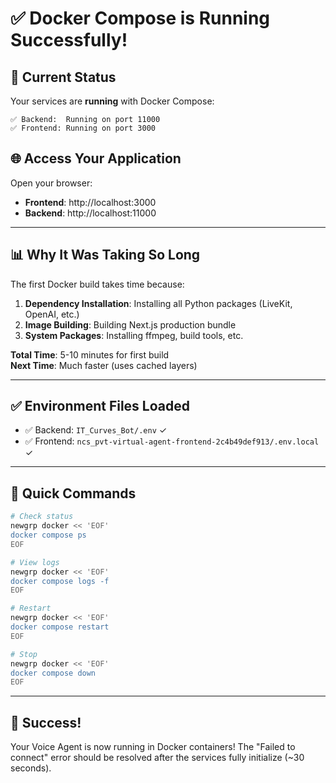 # ✅ Docker Compose is Running Successfully!

## 🎯 Current Status

Your services are **running** with Docker Compose:

```
✅ Backend:  Running on port 11000
✅ Frontend: Running on port 3000
```

## 🌐 Access Your Application

Open your browser:
- **Frontend**: http://localhost:3000
- **Backend**: http://localhost:11000

---

## 📊 Why It Was Taking So Long

The first Docker build takes time because:

1. **Dependency Installation**: Installing all Python packages (LiveKit, OpenAI, etc.)
2. **Image Building**: Building Next.js production bundle
3. **System Packages**: Installing ffmpeg, build tools, etc.

**Total Time**: 5-10 minutes for first build  
**Next Time**: Much faster (uses cached layers)

---

## ✅ Environment Files Loaded

- ✅ Backend: `IT_Curves_Bot/.env` ✓
- ✅ Frontend: `ncs_pvt-virtual-agent-frontend-2c4b49def913/.env.local` ✓

---

## 📝 Quick Commands

```bash
# Check status
newgrp docker << 'EOF'
docker compose ps
EOF

# View logs
newgrp docker << 'EOF'
docker compose logs -f
EOF

# Restart
newgrp docker << 'EOF'
docker compose restart
EOF

# Stop
newgrp docker << 'EOF'
docker compose down
EOF
```

---

## 🎉 Success!

Your Voice Agent is now running in Docker containers! 
The "Failed to connect" error should be resolved after the services fully initialize (~30 seconds).
